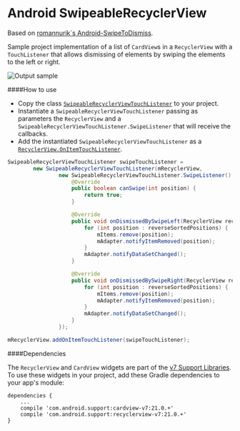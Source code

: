 Android SwipeableRecyclerView
=====================

Based on [romannurik`s Android-SwipeToDismiss](https://github.com/romannurik/Android-SwipeToDismiss).

Sample project implementation of a list of `CardView`s in a `RecyclerView` with a `TouchListener` that allows dismissing of elements by swiping the elements to the left or right.

![Output sample](https://raw.githubusercontent.com/brnunes/SwipeableRecyclerView/master/demo.gif)

####How to use
- Copy the class [`SwipeableRecyclerViewTouchListener`](https://github.com/brnunes/SwipeableRecyclerView/blob/master/app/src/main/java/brnunes/swipeablecardview/SwipeableRecyclerViewTouchListener.java) to your project.
- Instantiate a `SwipeableRecyclerViewTouchListener` passing as parameters the `RecyclerView` and a `SwipeableRecyclerViewTouchListener.SwipeListener` that will receive the callbacks.
- Add the instantiated `SwipeableRecyclerViewTouchListener` as a [`RecyclerView.OnItemTouchListener`](https://developer.android.com/reference/android/support/v7/widget/RecyclerView.OnItemTouchListener.html).


```java
SwipeableRecyclerViewTouchListener swipeTouchListener =
        new SwipeableRecyclerViewTouchListener(mRecyclerView,
                new SwipeableRecyclerViewTouchListener.SwipeListener() {
                    @Override
                    public boolean canSwipe(int position) {
                        return true;
                    }

                    @Override
                    public void onDismissedBySwipeLeft(RecyclerView recyclerView, int[] reverseSortedPositions) {
                        for (int position : reverseSortedPositions) {
                            mItems.remove(position);
                            mAdapter.notifyItemRemoved(position);
                        }
                        mAdapter.notifyDataSetChanged();
                    }

                    @Override
                    public void onDismissedBySwipeRight(RecyclerView recyclerView, int[] reverseSortedPositions) {
                        for (int position : reverseSortedPositions) {
                            mItems.remove(position);
                            mAdapter.notifyItemRemoved(position);
                        }
                        mAdapter.notifyDataSetChanged();
                    }
                });

mRecyclerView.addOnItemTouchListener(swipeTouchListener);
````

####Dependencies

The `RecyclerView` and `CardView` widgets are part of the [v7 Support Libraries](https://developer.android.com/tools/support-library/features.html#v7). To use these widgets in your project, add these Gradle dependencies to your app's module:

````
dependencies {
    ...
    compile 'com.android.support:cardview-v7:21.0.+'
    compile 'com.android.support:recyclerview-v7:21.0.+'
}
````
